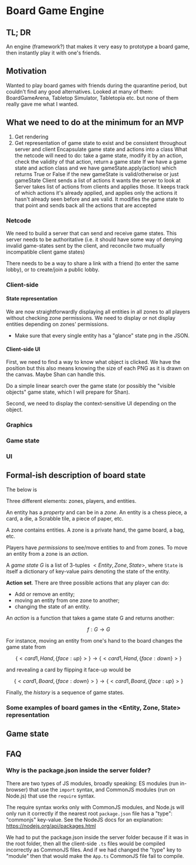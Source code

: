 # Board Game Engine

## TL; DR

An engine (framework?) that makes it very easy to prototype a board game, then
instantly play it with one's friends.

## Motivation

Wanted to play board games with friends during the quarantine period, but
couldn't find any good alternatives. Looked at many of them: BoardGameArena,
Tabletop Simulator, Tabletopia etc. but none of them really gave me what I wanted.

## What we need to do at the minimum for an MVP

1. Get rendering
2. Get representation of game state to exist and be consistent throughout server and client
   Encapsulate game state and actions into a class
   What the netcode will need to do: take a game state, modify it by an action, check the validity of that action, return a game state
   If we have a game state and action class
   and we have gameState.apply(action) which returns True or False if the new gameState is valid/otherwise or just gameState
   Client sends a list of actions it wants the server to look at
   Server takes list of actions from clients and applies those. It keeps track of which actions it's already applied, and applies only the actions it hasn't already seen before and are valid.
   It modifies the game state to that point and sends back all the actions that are accepted

### Netcode

We need to build a server that can send and receive game states. This server
needs to be authoritative (i.e. it should have some way of denying invalid
game-states sent by the client, and reconcile two mutually incompatible client
game states)

There needs to be a way to share a link with a friend (to enter the same
lobby), or to create/join a public lobby.

### Client-side

#### State representation

We are now straightforwardly displaying all entities in all zones to all
players without checking zone permissions. We need to display or not display
entities depending on zones' permissions.

- Make sure that every single entity has a "glance" state png in the JSON.

#### Client-side UI

First, we need to find a way to know what object is clicked. We have the
position but this also means knowing the size of each PNG as it is drawn on the
canvas. Maybe Shan can handle this.

Do a simple linear search over the game state (or possibly the "visible
objects" game state, which I will prepare for Shan).

Second, we need to display the context-sensitive UI depending on the object.

### Graphics

### Game state

### UI

## Formal-ish description of board state

The below is

Three different elements: zones, players, and entities.

An entity has a _property_ and can be in a _zone_. An entity is a chess piece,
a card, a die, a Scrabble tile, a piece of paper, etc.

A zone contains entities. A zone is a private hand, the game board, a bag, etc.

Players have _permissions_ to see/move entities to and from zones. To move
an entity from a zone is an _action_.

A _game state_ $G$ is a list of 3-tuples $<Entity, Zone, State>$, where `State`
is itself a dictionary of key-value pairs denoting the state of the entity.

**Action set**. There are three possible actions that any player can do:

- Add or remove an entity;
- moving an entity from one zone to another;
- changing the state of an entity.

An _action_ is a function that takes a game state G and returns another:

$$f:G \rightarrow G$$

For instance, moving an entity from one's hand to the board changes the game
state from

$$\{<card1, Hand, \{face: up\}>\} \rightarrow \{<card1, Hand, \{face: down\}>\}$$

and revealing a card by flipping it face-up would be

$$\{<card1, Board, \{face: down\}>\} \rightarrow \{<card1, Board, \{face: up\}>\}$$

Finally, the _history_ is a sequence of game states.

### Some examples of board games in the <Entity, Zone, State> representation

## Game state

## FAQ

### Why is the package.json inside the server folder?

There are two types of JS modules, broadly speaking:
ES modules (run in-browser) that use the `import` syntax,
and CommonJS modules (run on Node.js) that use the `require` syntax.

The require syntax works only with CommonJS modules,
and Node.js will only run it correctly if the nearest root `package.json` file
has a "type": "commonjs" key-value.
See the NodeJS docs for an explanation:
https://nodejs.org/api/packages.html

We had to put the package.json inside the server folder because
if it was in the root folder, then all the client-side `.ts` files would
be compiled incorrectly as CommonJS files.
And if we had changed the "type" key to "module" then that would make
the `App.ts` CommonJS file fail to compile.
